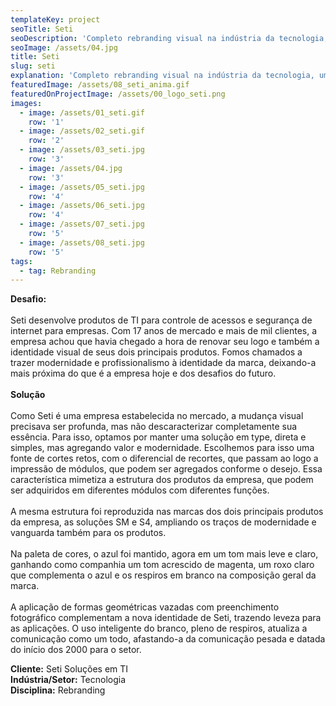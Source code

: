 ```yaml
---
templateKey: project
seoTitle: Seti
seoDescription: 'Completo rebranding visual na indústria da tecnologia, um bit por vez.'
seoImage: /assets/04.jpg
title: Seti
slug: seti
explanation: 'Completo rebranding visual na indústria da tecnologia, um bit por vez.'
featuredImage: /assets/08_seti_anima.gif
featuredOnProjectImage: /assets/00_logo_seti.png
images:
  - image: /assets/01_seti.gif
    row: '1'
  - image: /assets/02_seti.gif
    row: '2'
  - image: /assets/03_seti.jpg
    row: '3'
  - image: /assets/04.jpg
    row: '3'
  - image: /assets/05_seti.jpg
    row: '4'
  - image: /assets/06_seti.jpg
    row: '4'
  - image: /assets/07_seti.jpg
    row: '5'
  - image: /assets/08_seti.jpg
    row: '5'
tags:
  - tag: Rebranding
---
```

**Desafio:** 
<br><br>
Seti desenvolve produtos de TI para controle de acessos e segurança de internet para empresas. Com 17 anos de mercado e mais de mil clientes, a empresa achou que havia chegado a hora de renovar seu logo e também a identidade visual de seus dois principais produtos. Fomos chamados a trazer modernidade e profissionalismo à identidade da marca, deixando-a mais próxima do que é a empresa hoje e dos desafios do futuro.
<br><br>
**Solução**
<br><br>
Como Seti é uma empresa estabelecida no mercado, a mudança visual precisava ser profunda, mas não descaracterizar completamente sua essência. Para isso, optamos por manter uma solução em type, direta e simples, mas agregando valor e modernidade. Escolhemos para isso uma fonte de cortes retos, com o diferencial de recortes, que passam ao logo a impressão de módulos, que podem ser agregados conforme o desejo. Essa característica mimetiza a estrutura dos produtos da empresa, que podem ser adquiridos em diferentes módulos com diferentes funções.
<br><br>
A mesma estrutura foi reproduzida nas marcas dos dois principais produtos da empresa, as soluções SM e S4, ampliando os traços de modernidade e vanguarda também para os produtos.
<br><br>
Na paleta de cores, o azul foi mantido, agora em um tom mais leve e claro, ganhando como companhia um tom acrescido de magenta, um roxo claro que complementa o azul e os respiros em branco na composição geral da marca.
<br><br>
A aplicação de formas geométricas vazadas com preenchimento fotográfico complementam a nova identidade de Seti, trazendo leveza para as aplicações. O uso inteligente do branco, pleno de respiros, atualiza a comunicação como um todo, afastando-a da comunicação pesada e datada do início dos 2000 para o setor.


**Cliente:** 
Seti Soluções em TI
<br>
**Indústria/Setor:** 
Tecnologia
<br>
**Disciplina:** 
Rebranding
<br><br><br><br>
